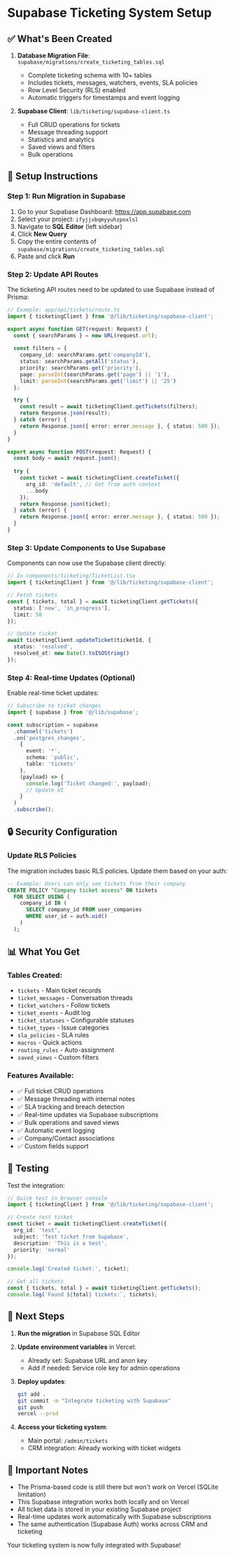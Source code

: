 # Supabase Ticketing System Setup

## ✅ What's Been Created

1. **Database Migration File**: `supabase/migrations/create_ticketing_tables.sql`
   - Complete ticketing schema with 10+ tables
   - Includes tickets, messages, watchers, events, SLA policies
   - Row Level Security (RLS) enabled
   - Automatic triggers for timestamps and event logging

2. **Supabase Client**: `lib/ticketing/supabase-client.ts`
   - Full CRUD operations for tickets
   - Message threading support
   - Statistics and analytics
   - Saved views and filters
   - Bulk operations

## 🚀 Setup Instructions

### Step 1: Run Migration in Supabase

1. Go to your Supabase Dashboard: https://app.supabase.com
2. Select your project: `ifyjjvbqmyyuhzpoxlsl`
3. Navigate to **SQL Editor** (left sidebar)
4. Click **New Query**
5. Copy the entire contents of `supabase/migrations/create_ticketing_tables.sql`
6. Paste and click **Run**

### Step 2: Update API Routes

The ticketing API routes need to be updated to use Supabase instead of Prisma:

```typescript
// Example: app/api/tickets/route.ts
import { ticketingClient } from '@/lib/ticketing/supabase-client';

export async function GET(request: Request) {
  const { searchParams } = new URL(request.url);
  
  const filters = {
    company_id: searchParams.get('companyId'),
    status: searchParams.getAll('status'),
    priority: searchParams.get('priority'),
    page: parseInt(searchParams.get('page') || '1'),
    limit: parseInt(searchParams.get('limit') || '25')
  };

  try {
    const result = await ticketingClient.getTickets(filters);
    return Response.json(result);
  } catch (error) {
    return Response.json({ error: error.message }, { status: 500 });
  }
}

export async function POST(request: Request) {
  const body = await request.json();
  
  try {
    const ticket = await ticketingClient.createTicket({
      org_id: 'default', // Get from auth context
      ...body
    });
    return Response.json(ticket);
  } catch (error) {
    return Response.json({ error: error.message }, { status: 500 });
  }
}
```

### Step 3: Update Components to Use Supabase

Components can now use the Supabase client directly:

```typescript
// In components/ticketing/TicketList.tsx
import { ticketingClient } from '@/lib/ticketing/supabase-client';

// Fetch tickets
const { tickets, total } = await ticketingClient.getTickets({
  status: ['new', 'in_progress'],
  limit: 50
});

// Update ticket
await ticketingClient.updateTicket(ticketId, {
  status: 'resolved',
  resolved_at: new Date().toISOString()
});
```

### Step 4: Real-time Updates (Optional)

Enable real-time ticket updates:

```typescript
// Subscribe to ticket changes
import { supabase } from '@/lib/supabase';

const subscription = supabase
  .channel('tickets')
  .on('postgres_changes', 
    { 
      event: '*', 
      schema: 'public', 
      table: 'tickets' 
    },
    (payload) => {
      console.log('Ticket changed:', payload);
      // Update UI
    }
  )
  .subscribe();
```

## 🔒 Security Configuration

### Update RLS Policies

The migration includes basic RLS policies. Update them based on your auth:

```sql
-- Example: Users can only see tickets from their company
CREATE POLICY "Company ticket access" ON tickets
  FOR SELECT USING (
    company_id IN (
      SELECT company_id FROM user_companies 
      WHERE user_id = auth.uid()
    )
  );
```

## 📊 What You Get

### Tables Created:
- `tickets` - Main ticket records
- `ticket_messages` - Conversation threads
- `ticket_watchers` - Follow tickets
- `ticket_events` - Audit log
- `ticket_statuses` - Configurable statuses
- `ticket_types` - Issue categories
- `sla_policies` - SLA rules
- `macros` - Quick actions
- `routing_rules` - Auto-assignment
- `saved_views` - Custom filters

### Features Available:
- ✅ Full ticket CRUD operations
- ✅ Message threading with internal notes
- ✅ SLA tracking and breach detection
- ✅ Real-time updates via Supabase subscriptions
- ✅ Bulk operations and saved views
- ✅ Automatic event logging
- ✅ Company/Contact associations
- ✅ Custom fields support

## 🧪 Testing

Test the integration:

```typescript
// Quick test in browser console
import { ticketingClient } from '@/lib/ticketing/supabase-client';

// Create test ticket
const ticket = await ticketingClient.createTicket({
  org_id: 'test',
  subject: 'Test ticket from Supabase',
  description: 'This is a test',
  priority: 'normal'
});

console.log('Created ticket:', ticket);

// Get all tickets
const { tickets, total } = await ticketingClient.getTickets();
console.log(`Found ${total} tickets:`, tickets);
```

## 🎯 Next Steps

1. **Run the migration** in Supabase SQL Editor
2. **Update environment variables** in Vercel:
   - Already set: Supabase URL and anon key
   - Add if needed: Service role key for admin operations

3. **Deploy updates**:
   ```bash
   git add .
   git commit -m "Integrate ticketing with Supabase"
   git push
   vercel --prod
   ```

4. **Access your ticketing system**:
   - Main portal: `/admin/tickets`
   - CRM integration: Already working with ticket widgets

## 🚨 Important Notes

- The Prisma-based code is still there but won't work on Vercel (SQLite limitation)
- This Supabase integration works both locally and on Vercel
- All ticket data is stored in your existing Supabase project
- Real-time updates work automatically with Supabase subscriptions
- The same authentication (Supabase Auth) works across CRM and ticketing

Your ticketing system is now fully integrated with Supabase!